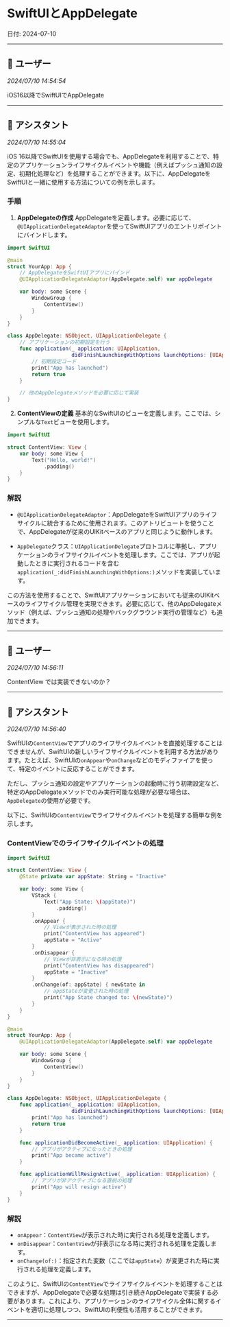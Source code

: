 # SwiftUIとAppDelegate

日付: 2024-07-10

---

## 👤 ユーザー
*2024/07/10 14:54:54*

iOS16以降でSwiftUIでAppDelegate

---

## 🤖 アシスタント
*2024/07/10 14:55:04*

iOS 16以降でSwiftUIを使用する場合でも、AppDelegateを利用することで、特定のアプリケーションライフサイクルイベントや機能（例えばプッシュ通知の設定、初期化処理など）を処理することができます。以下に、AppDelegateをSwiftUIと一緒に使用する方法についての例を示します。

### 手順

1. **AppDelegateの作成**
   AppDelegateを定義します。必要に応じて、`@UIApplicationDelegateAdaptor`を使ってSwiftUIアプリのエントリポイントにバインドします。

```swift
import SwiftUI

@main
struct YourApp: App {
    // AppDelegateをSwiftUIアプリにバインド
    @UIApplicationDelegateAdaptor(AppDelegate.self) var appDelegate

    var body: some Scene {
        WindowGroup {
            ContentView()
        }
    }
}

class AppDelegate: NSObject, UIApplicationDelegate {
    // アプリケーションの初期設定を行う
    func application(_ application: UIApplication,
                     didFinishLaunchingWithOptions launchOptions: [UIApplication.LaunchOptionsKey: Any]?) -> Bool {
        // 初期設定コード
        print("App has launched")
        return true
    }

    // 他のAppDelegateメソッドを必要に応じて実装
}
```

2. **ContentViewの定義**
   基本的なSwiftUIのビューを定義します。ここでは、シンプルな`Text`ビューを使用します。

```swift
import SwiftUI

struct ContentView: View {
    var body: some View {
        Text("Hello, world!")
            .padding()
    }
}
```

### 解説

- `@UIApplicationDelegateAdaptor`：AppDelegateをSwiftUIアプリのライフサイクルに統合するために使用されます。このアトリビュートを使うことで、AppDelegateが従来のUIKitベースのアプリと同じように動作します。

- `AppDelegate`クラス：`UIApplicationDelegate`プロトコルに準拠し、アプリケーションのライフサイクルイベントを処理します。ここでは、アプリが起動したときに実行されるコードを含む`application(_:didFinishLaunchingWithOptions:)`メソッドを実装しています。

この方法を使用することで、SwiftUIアプリケーションにおいても従来のUIKitベースのライフサイクル管理を実現できます。必要に応じて、他のAppDelegateメソッド（例えば、プッシュ通知の処理やバックグラウンド実行の管理など）も追加できます。

---

## 👤 ユーザー
*2024/07/10 14:56:11*

ContentView では実装できないのか？

---

## 🤖 アシスタント
*2024/07/10 14:56:40*

SwiftUIの`ContentView`でアプリのライフサイクルイベントを直接処理することはできませんが、SwiftUIの新しいライフサイクルイベントを利用する方法があります。たとえば、SwiftUIの`onAppear`や`onChange`などのモディファイアを使って、特定のイベントに反応することができます。

ただし、プッシュ通知の設定やアプリケーションの起動時に行う初期設定など、特定のAppDelegateメソッドでのみ実行可能な処理が必要な場合は、`AppDelegate`の使用が必要です。

以下に、SwiftUIの`ContentView`でライフサイクルイベントを処理する簡単な例を示します。

### ContentViewでのライフサイクルイベントの処理

```swift
import SwiftUI

struct ContentView: View {
    @State private var appState: String = "Inactive"

    var body: some View {
        VStack {
            Text("App State: \(appState)")
                .padding()
        }
        .onAppear {
            // Viewが表示された時の処理
            print("ContentView has appeared")
            appState = "Active"
        }
        .onDisappear {
            // Viewが非表示になる時の処理
            print("ContentView has disappeared")
            appState = "Inactive"
        }
        .onChange(of: appState) { newState in
            // appStateが変更された時の処理
            print("App State changed to: \(newState)")
        }
    }
}

@main
struct YourApp: App {
    @UIApplicationDelegateAdaptor(AppDelegate.self) var appDelegate

    var body: some Scene {
        WindowGroup {
            ContentView()
        }
    }
}

class AppDelegate: NSObject, UIApplicationDelegate {
    func application(_ application: UIApplication,
                     didFinishLaunchingWithOptions launchOptions: [UIApplication.LaunchOptionsKey: Any]?) -> Bool {
        print("App has launched")
        return true
    }

    func applicationDidBecomeActive(_ application: UIApplication) {
        // アプリがアクティブになったときの処理
        print("App became active")
    }

    func applicationWillResignActive(_ application: UIApplication) {
        // アプリが非アクティブになる直前の処理
        print("App will resign active")
    }
}
```

### 解説

- `onAppear`：`ContentView`が表示された時に実行される処理を定義します。
- `onDisappear`：`ContentView`が非表示になる時に実行される処理を定義します。
- `onChange(of:)`：指定された変数（ここでは`appState`）が変更された時に実行される処理を定義します。

このように、SwiftUIの`ContentView`でライフサイクルイベントを処理することはできますが、AppDelegateで必要な処理は引き続きAppDelegateで実装する必要があります。これにより、アプリケーションのライフサイクル全体に関するイベントを適切に処理しつつ、SwiftUIの利便性も活用することができます。

---

